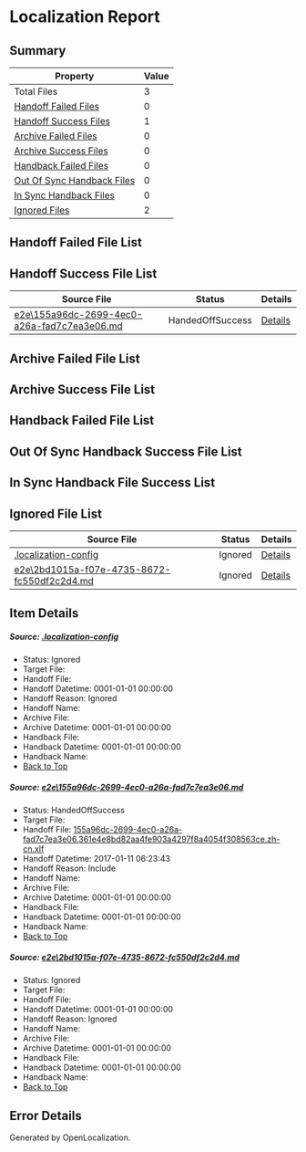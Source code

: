 # <a name='report-top'></a> Localization Report

## Summary
 Property | Value 
 -------- | ----- 
 Total Files | 3
[ Handoff Failed Files ](#handoff-failed-list)| 0
[ Handoff Success Files ](#handoff-success-list)| 1
[ Archive Failed Files ](#archive-failed-list)| 0
[ Archive Success Files ](#archive-success-list)| 0
[ Handback Failed Files ](#handback-failed-list)| 0
[ Out Of Sync Handback Files ](#outofsync-handback-success-list)| 0
[ In Sync Handback Files ](#insync-handback-success-list)| 0
[ Ignored Files ](#ignored-list)| 2

## <a name='handoff-failed-list'></a> Handoff Failed File List

## <a name='handoff-success-list'></a> Handoff Success File List
 Source File | Status | Details 
 ----------- | ------ | ------- 
 [e2e\155a96dc-2699-4ec0-a26a-fad7c7ea3e06.md](https://github.com/OpenLocalizationTestOrg/ol-test0/blob/37e20a6e6440c1889596beb553b7673f97ddca1b/e2e/155a96dc-2699-4ec0-a26a-fad7c7ea3e06.md) | HandedOffSuccess | [Details](#941802108fa8e0894b302049c8e1db0358b7c8fa1)

## <a name='archive-failed-list'></a> Archive Failed File List

## <a name='archive-success-list'></a> Archive Success File List

## <a name='handback-failed-list'></a> Handback Failed File List

## <a name='outofsync-handback-success-list'></a> Out Of Sync Handback Success File List

## <a name='insync-handback-success-list'></a> In Sync Handback File Success List

## <a name='ignored-list'></a> Ignored File List
 Source File | Status | Details 
 ----------- | ------ | ------- 
 [.localization-config](https://github.com/OpenLocalizationTestOrg/ol-test0/blob/37e20a6e6440c1889596beb553b7673f97ddca1b/.localization-config) | Ignored | [Details](#cb0632cf59c1387fc1742bfb9fa3c47f87e2e5c90)
 [e2e\2bd1015a-f07e-4735-8672-fc550df2c2d4.md](https://github.com/OpenLocalizationTestOrg/ol-test0/blob/37e20a6e6440c1889596beb553b7673f97ddca1b/e2e/2bd1015a-f07e-4735-8672-fc550df2c2d4.md) | Ignored | [Details](#84e646c50fdc7d555dbc89c45cf69c686d269a412)

## Item Details
##### <a name='cb0632cf59c1387fc1742bfb9fa3c47f87e2e5c90'></a> Source: [.localization-config](https://github.com/OpenLocalizationTestOrg/ol-test0/blob/37e20a6e6440c1889596beb553b7673f97ddca1b/.localization-config)
* Status: Ignored
* Target File: 
* Handoff File: 
* Handoff Datetime: 0001-01-01 00:00:00
* Handoff Reason: Ignored
* Handoff Name: 
* Archive File: 
* Archive Datetime: 0001-01-01 00:00:00
* Handback File: 
* Handback Datetime: 0001-01-01 00:00:00
* Handback Name: 
* [Back to Top](#report-top)

##### <a name='941802108fa8e0894b302049c8e1db0358b7c8fa1'></a> Source: [e2e\155a96dc-2699-4ec0-a26a-fad7c7ea3e06.md](https://github.com/OpenLocalizationTestOrg/ol-test0/blob/37e20a6e6440c1889596beb553b7673f97ddca1b/e2e/155a96dc-2699-4ec0-a26a-fad7c7ea3e06.md)
* Status: HandedOffSuccess
* Target File: 
* Handoff File: [155a96dc-2699-4ec0-a26a-fad7c7ea3e06.361e4e8bd82aa4fe903a4297f8a4054f308563ce.zh-cn.xlf](https://github.com/OpenLocalizationTestOrg/ol-test0-handoff/blob/2ef6302cd3304a30dfdc3dfd23a357e60e1e69de/ol-handoff/OpenLocalizationTestOrg/ol-test0-zhcn/shujia/mt/155a96dc-2699-4ec0-a26a-fad7c7ea3e06.361e4e8bd82aa4fe903a4297f8a4054f308563ce.zh-cn.xlf)
* Handoff Datetime: 2017-01-11 06:23:43
* Handoff Reason: Include
* Handoff Name: 
* Archive File: 
* Archive Datetime: 0001-01-01 00:00:00
* Handback File: 
* Handback Datetime: 0001-01-01 00:00:00
* Handback Name: 
* [Back to Top](#report-top)

##### <a name='84e646c50fdc7d555dbc89c45cf69c686d269a412'></a> Source: [e2e\2bd1015a-f07e-4735-8672-fc550df2c2d4.md](https://github.com/OpenLocalizationTestOrg/ol-test0/blob/37e20a6e6440c1889596beb553b7673f97ddca1b/e2e/2bd1015a-f07e-4735-8672-fc550df2c2d4.md)
* Status: Ignored
* Target File: 
* Handoff File: 
* Handoff Datetime: 0001-01-01 00:00:00
* Handoff Reason: Ignored
* Handoff Name: 
* Archive File: 
* Archive Datetime: 0001-01-01 00:00:00
* Handback File: 
* Handback Datetime: 0001-01-01 00:00:00
* Handback Name: 
* [Back to Top](#report-top)


## Error Details

Generated by OpenLocalization.
